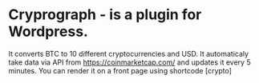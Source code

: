 # Cryprograph - is a plugin for Wordpress.
It converts BTC to 10 different cryptocurrencies and USD.
It automaticaly take data via API from https://coinmarketcap.com/ and updates it every 5 minutes.
You can render it on a front page using shortcode [crypto]
